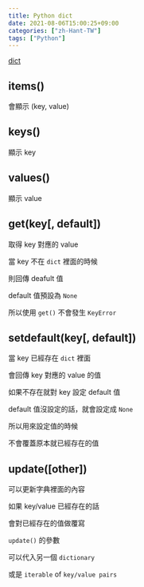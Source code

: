 ```yaml
---
title: Python dict
date: 2021-08-06T15:00:25+09:00
categories: ["zh-Hant-TW"]
tags: ["Python"]
---
```

[dict](https://docs.python.org/3/library/stdtypes.html#dict)

## items()

會顯示 (key, value)

## keys()

顯示 key

## values()

顯示 value

## get(key[, default])

取得 key 對應的 value

當 key 不在 `dict` 裡面的時候

則回傳 deafult 值

default 值預設為 `None`

所以使用 `get()` 不會發生 `KeyError`

## setdefault(key[, default])

當 key 已經存在 `dict` 裡面

會回傳 key 對應的 value 的值

如果不存在就對 key 設定 default 值

default 值沒設定的話，就會設定成 `None`

所以用來設定值的時候

不會覆蓋原本就已經存在的值

## update([other])

可以更新字典裡面的內容

如果 key/value 已經存在的話

會對已經存在的值做覆寫

`update()` 的參數

可以代入另一個 `dictionary`

或是 `iterable` of `key/value pairs`
